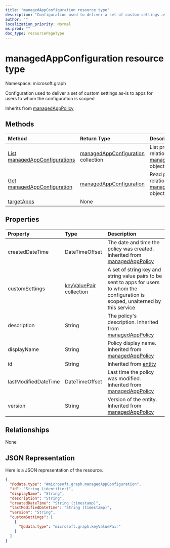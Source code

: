 ```yaml
---
title: "managedAppConfiguration resource type"
description: "Configuration used to deliver a set of custom settings as-is to apps for users to whom the configuration is scoped"
author: ""
localization_priority: Normal
ms.prod: ""
doc_type: resourcePageType
---
```


# managedAppConfiguration resource type


Namespace: microsoft.graph

Configuration used to deliver a set of custom settings as-is to apps for users to whom the configuration is scoped


Inherits from [managedAppPolicy](../resources/managedapppolicy.md)

## Methods
|Method|Return Type|Description|
|:---|:---|:---|
|[List managedAppConfigurations](../api/managedappconfiguration-list.md)|[managedAppConfiguration](../resources/managedappconfiguration.md) collection|List properties and relationships of the [managedAppConfiguration](../resources/managedappconfiguration.md) objects.|
|[Get managedAppConfiguration](../api/managedappconfiguration-get.md)|[managedAppConfiguration](../resources/managedappconfiguration.md)|Read properties and relationships of the [managedAppConfiguration](../resources/managedappconfiguration.md) object.|
|[targetApps](../api/managedappconfiguration-targetapps.md)|None||

## Properties
|Property|Type|Description|
|:---|:---|:---|
|createdDateTime|DateTimeOffset|The date and time the policy was created. Inherited from [managedAppPolicy](../resources/managedapppolicy.md)|
|customSettings|[keyValuePair](../resources/keyvaluepair.md) collection|A set of string key and string value pairs to be sent to apps for users to whom the configuration is scoped, unalterned by this service|
|description|String|The policy's description. Inherited from [managedAppPolicy](../resources/managedapppolicy.md)|
|displayName|String|Policy display name. Inherited from [managedAppPolicy](../resources/managedapppolicy.md)|
|id|String| Inherited from [entity](../resources/entity.md)|
|lastModifiedDateTime|DateTimeOffset|Last time the policy was modified. Inherited from [managedAppPolicy](../resources/managedapppolicy.md)|
|version|String|Version of the entity. Inherited from [managedAppPolicy](../resources/managedapppolicy.md)|

## Relationships
None

## JSON Representation
Here is a JSON representation of the resource.
<!-- {
  "blockType": "resource",
  "keyProperty": "id",
  "@odata.type": "microsoft.graph.managedAppConfiguration",
  "baseType": "microsoft.graph.managedAppPolicy",
  "openType": false
}
-->
``` json
{
  "@odata.type": "#microsoft.graph.managedAppConfiguration",
  "id": "String (identifier)",
  "displayName": "String",
  "description": "String",
  "createdDateTime": "String (timestamp)",
  "lastModifiedDateTime": "String (timestamp)",
  "version": "String",
  "customSettings": [
    {
      "@odata.type": "microsoft.graph.keyValuePair"
    }
  ]
}
```

